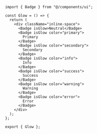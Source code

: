 ﻿```tsx
import { Badge } from "@/components/ui";

const Glow = () => {
  return (
    <div className="inline-space">
      <Badge isGlow>Neutral</Badge>
      <Badge isGlow color="primary">
        Primary
      </Badge>
      <Badge isGlow color="secondary">
        Secondary
      </Badge>
      <Badge isGlow color="info">
        Info
      </Badge>
      <Badge isGlow color="success">
        Success
      </Badge>
      <Badge isGlow color="warning">
        Warning
      </Badge>
      <Badge isGlow color="error">
        Error
      </Badge>
    </div>
  );
};

export { Glow };

```
